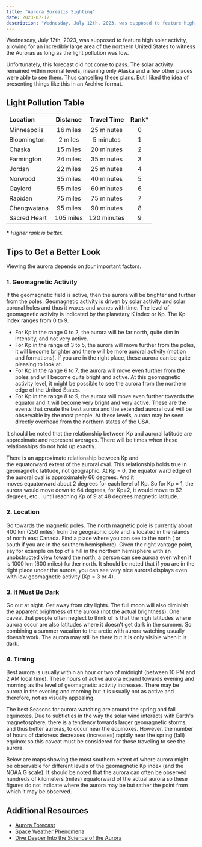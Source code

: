 ```yaml
---
title: "Aurora Borealis Sighting"
date: 2023-07-12
description: "Wednesday, July 12th, 2023, was supposed to feature high solar activity, allowing for an incredibly large area of the northern United States to witness the Auroras as long as the light pollution was low. Unfortunately, this forecast did not come to pass."
---
```


Wednesday, July 12th, 2023, was supposed to feature high solar activity, allowing for an incredibly large area of the northern United States to witness the Auroras as long as the light pollution was low.

Unfortunately, this forecast did not come to pass. The solar activity remained within normal levels, meaning only Alaska and a few other places were able to see them. Thus cancelling these plans. But I liked the idea of presenting things like this in an Archive format.

## Light Pollution Table

| Location     | Distance  | Travel Time | Rank\* |
| :----------- | :-------: | :---------: | :----: |
| Minneapolis  | 16 miles  | 25 minutes  |   0    |
| Bloomington  |  2 miles  |  5 minutes  |   1    |
| Chaska       | 15 miles  | 20 minutes  |   2    |
| Farmington   | 24 miles  | 35 minutes  |   3    |
| Jordan       | 22 miles  | 25 minutes  |   4    |
| Norwood      | 35 miles  | 40 minutes  |   5    |
| Gaylord      | 55 miles  | 60 minutes  |   6    |
| Rapidan      | 75 miles  | 75 minutes  |   7    |
| Chengwatana  | 95 miles  | 90 minutes  |   8    |
| Sacred Heart | 105 miles | 120 minutes |   9    |

**\*** _Higher rank is better._

## Tips to Get a Better Look

Viewing the aurora depends on _four_ important factors.

### 1. Geomagnetic Activity

If the geomagnetic field is active, then the aurora will be brighter and further from the poles. Geomagnetic activity is driven by solar activity and solar coronal holes and thus it waxes and wanes with time. The level of geomagnetic activity is indicated by the planetary K index or Kp. The Kp index ranges from 0 to 9.

- For Kp in the range 0 to 2, the aurora will be far north, quite dim in intensity, and not very active.
- For Kp in the range of 3 to 5, the aurora will move further from the poles, it will become brighter and there will be more auroral activity (motion and formations). If you are in the right place, these aurora can be quite pleasing to look at.
- For Kp in the range 6 to 7, the aurora will move even further from the poles and will become quite bright and active. At this geomagnetic activity level, it might be possible to see the aurora from the northern edge of the United States.
- For Kp in the range 8 to 9, the aurora will move even further towards the equator and it will become very bright and very active. These are the events that create the best aurora and the extended auroral oval will be observable by the most people. At these levels, aurora may be seen directly overhead from the northern states of the USA.

It should be noted that the relationship between Kp and auroral latitude are approximate and represent averages. There will be times when these relationships do not hold up exactly.

There is an approximate relationship between Kp and the equatorward extent of the auroral oval. This relationship holds true in geomagnetic latitude, not geographic. At Kp = 0, the equator ward edge of the auroral oval is approximately 66 degrees. And it moves equatorward about 2 degrees for each level of Kp. So for Kp = 1, the aurora would move down to 64 degrees, for Kp=2, it would move to 62 degrees, etc… until reaching Kp of 9 at 48 degrees magnetic latitude.

### 2. Location

Go towards the magnetic poles. The north magnetic pole is currently about 400 km (250 miles) from the geographic pole and is located in the islands of north east Canada. Find a place where you can see to the north ( or south if you are in the southern hemisphere). Given the right vantage point, say for example on top of a hill in the northern hemisphere with an unobstructed view toward the north, a person can see aurora even when it is 1000 km (600 miles) further north. It should be noted that if you are in the right place under the aurora, you can see very nice auroral displays even with low geomagnetic activity (Kp = 3 or 4).

### 3. It Must Be Dark

Go out at night. Get away from city lights. The full moon will also diminish the apparent brightness of the aurora (not the actual brightness). One caveat that people often neglect to think of is that the high latitudes where aurora occur are also latitudes where it doesn't get dark in the summer. So combining a summer vacation to the arctic with aurora watching usually doesn't work. The aurora may still be there but it is only visible when it is dark.

### 4. Timing

Best aurora is usually within an hour or two of midnight (between 10 PM and 2 AM local time). These hours of active aurora expand towards evening and morning as the level of geomagnetic activity increases. There may be aurora in the evening and morning but it is usually not as active and therefore, not as visually appealing.

The best Seasons for aurora watching are around the spring and fall equinoxes. Due to subtleties in the way the solar wind interacts with Earth's magnetosphere, there is a tendency towards larger geomagnetic storms, and thus better auroras, to occur near the equinoxes. However, the number of hours of darkness decreases (increases) rapidly near the spring (fall) equinox so this caveat must be considered for those traveling to see the aurora.

Below are maps showing the most southern extent of where aurora might be observable for different levels of the geomagnetic Kp index (and the NOAA G scale). It should be noted that the aurora can often be observed hundreds of kilometers (miles) equatorward of the actual aurora so these figures do not indicate where the aurora may be but rather the point from which it may be observed.

## Additional Resources

- [Aurora Forecast](https://www.gi.alaska.edu/monitors/aurora-forecast)
- [Space Weather Phenomena](https://www.swpc.noaa.gov/phenomena)
- [Dive Deeper Into the Science of the Aurora](https://www.swpc.noaa.gov/content/aurora-tutorial)
